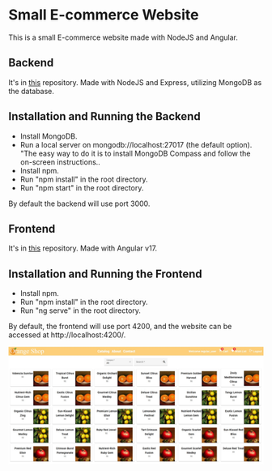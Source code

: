 # Small E-commerce Website

This is a small E-commerce website made with NodeJS and Angular.

## Backend

It's in [this](https://github.com/lielgold/nodejs_site) repository. Made with NodeJS and Express, utilizing MongoDB as the database.

## Installation and Running the Backend

- Install MongoDB. 
- Run a local server on mongodb://localhost:27017 (the default option). "The easy way to do it is to install MongoDB Compass and follow the on-screen instructions..
- Install npm.
- Run "npm install" in the root directory.
- Run "npm start" in the root directory.

By default the backend will use port 3000.

## Frontend

It's in [this](https://github.com/lielgold/angular_front) repository. Made with Angular v17. 

## Installation and Running the Frontend

- Install npm.
- Run "npm install" in the root directory.
- Run "ng serve" in the root directory.

By default, the frontend will use port 4200, and the website can be accessed at http://localhost:4200/.

![Screenshot1](static/screenshot.jpg?raw=true "Title")